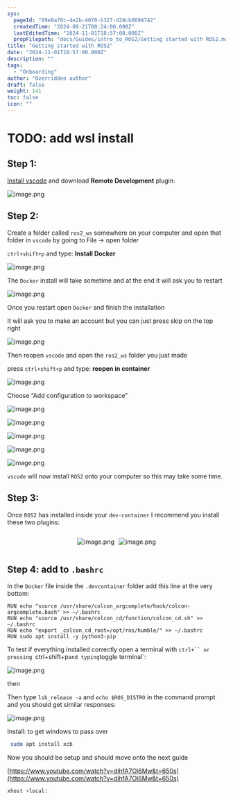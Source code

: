 ```yaml
---
sys:
  pageId: "89e0a78c-4e2b-4070-b327-d28cb0694742"
  createdTime: "2024-08-21T00:24:00.000Z"
  lastEditedTime: "2024-11-01T18:57:00.000Z"
  propFilepath: "docs/Guides/intro_to_ROS2/Getting started with ROS2.md"
title: "Getting started with ROS2"
date: "2024-11-01T18:57:00.000Z"
description: ""
tags:
  - "Onboarding"
author: "Overridden author"
draft: false
weight: 141
toc: false
icon: ""
---
```


# TODO: add wsl install

## Step 1:

[Install vscode](https://code.visualstudio.com/download) and download **Remote Development** plugin:

![image.png](https://prod-files-secure.s3.us-west-2.amazonaws.com/d518164a-d88e-44d1-a4ee-3adb3bd8bce0/efb52993-1881-4a40-b95e-6f020334f022/image.png?X-Amz-Algorithm=AWS4-HMAC-SHA256&X-Amz-Content-Sha256=UNSIGNED-PAYLOAD&X-Amz-Credential=ASIAZI2LB466UFEHJSGQ%2F20250221%2Fus-west-2%2Fs3%2Faws4_request&X-Amz-Date=20250221T210511Z&X-Amz-Expires=3600&X-Amz-Security-Token=IQoJb3JpZ2luX2VjELT%2F%2F%2F%2F%2F%2F%2F%2F%2F%2FwEaCXVzLXdlc3QtMiJIMEYCIQD2wdzNsBC9eFjordPYOzwq%2ByuKSF3v9urtpGfJXAlOZwIhAIzovza%2BCV7GSvr4CES%2BXo7y9Yd4SR2HBIuckvtXYEtoKogECN3%2F%2F%2F%2F%2F%2F%2F%2F%2F%2FwEQABoMNjM3NDIzMTgzODA1Igxk3hrOYM1YbmT7xLkq3APg84BI14j1OnAhnH9OXOUNY0wHentwqyDpuSFYgWVCJPczbpwm%2Fxm1PuzuDlrBOtsGblix2sSSPGfNr6mOa0xP8ow%2FqKsAaWBmyEe%2Bw1Mcg5A%2Ba78BbcnA7ELutYwVu8s3zNvYm9at0jeqB59zdgnddENgh0jQKTXjC4V3Jn3LotdYadlcH6o%2Bx%2BCDBG%2BEsMgKAbxO2cEg6DOmc9eM9ZDrFJaeIDi3ymEcZvvDpEVjlNFQ29AocPlKgqQSURyqo%2Beky%2FhECJh0mg7Dvjb3VBAi6gjFY0UuV8UDLpyavLUftIEUJaDi8fwxSCUzvIBbtoMyl2Jx0XBLC45VhA3wML890rT34S4evKp6DMV3ULN3eVuR%2FhT5MO7Gx33ICl0V5CMc79HpbWFVcDy22F5x0vqotTE46ZzsockpPopJ6iMQh2jV1r1s56keB2GJLwwPac1nY%2FpQygRlY1zRKfLVYsO9hnE74jMoW8UlCIUoKuW0E2PTIi3Dv3RQ5fPpkpM0BNk4lgFvNmn584AS2ppWSmWHNlxe5JIMs4VK8QxYiHrUtBE8HvLwgc1t8i8D7BV9LwtGtSu7WnU9OBNMiRndwG8ONTvJc0vI8SU8t6kdaIQ4YvrChQcko%2FXr63CMBzCFvOO9BjqkAXprQbCIJnVfcoo0Z70MSUODqT%2FPBEsy30KdlEEIFSL8fZx%2BYbs%2FJnjElsrjjeUs68r2L2jaTLGAndt7Jm9%2FljCPbWI0FjXBwAR8Cs7uSBeaNQ4JuEeQg2FAL349P7GfHbzc%2FtoKvEMkLxZB0Sgr2P9%2FFtFzvExMAABLsF3g6j4G0%2FkYbNZ6Jvl8h9AliG7A2%2FnSaaL0bbMjw9c9MeeaBVbR2V%2BM&X-Amz-Signature=0e3c6318222fcbcecada8e3570870a9272b6bf43398f88d57c98feaefdc8d437&X-Amz-SignedHeaders=host&x-id=GetObject)

## Step 2:

Create a folder called `ros2_ws` somewhere on your computer and open that folder in `vscode` by going to File → open folder 

`ctrl+shift+p` and type: **Install Docker**

![image.png](https://prod-files-secure.s3.us-west-2.amazonaws.com/d518164a-d88e-44d1-a4ee-3adb3bd8bce0/2269dc0e-1cd5-47ff-bceb-c04ad9b2eab0/image.png?X-Amz-Algorithm=AWS4-HMAC-SHA256&X-Amz-Content-Sha256=UNSIGNED-PAYLOAD&X-Amz-Credential=ASIAZI2LB466UFEHJSGQ%2F20250221%2Fus-west-2%2Fs3%2Faws4_request&X-Amz-Date=20250221T210512Z&X-Amz-Expires=3600&X-Amz-Security-Token=IQoJb3JpZ2luX2VjELT%2F%2F%2F%2F%2F%2F%2F%2F%2F%2FwEaCXVzLXdlc3QtMiJIMEYCIQD2wdzNsBC9eFjordPYOzwq%2ByuKSF3v9urtpGfJXAlOZwIhAIzovza%2BCV7GSvr4CES%2BXo7y9Yd4SR2HBIuckvtXYEtoKogECN3%2F%2F%2F%2F%2F%2F%2F%2F%2F%2FwEQABoMNjM3NDIzMTgzODA1Igxk3hrOYM1YbmT7xLkq3APg84BI14j1OnAhnH9OXOUNY0wHentwqyDpuSFYgWVCJPczbpwm%2Fxm1PuzuDlrBOtsGblix2sSSPGfNr6mOa0xP8ow%2FqKsAaWBmyEe%2Bw1Mcg5A%2Ba78BbcnA7ELutYwVu8s3zNvYm9at0jeqB59zdgnddENgh0jQKTXjC4V3Jn3LotdYadlcH6o%2Bx%2BCDBG%2BEsMgKAbxO2cEg6DOmc9eM9ZDrFJaeIDi3ymEcZvvDpEVjlNFQ29AocPlKgqQSURyqo%2Beky%2FhECJh0mg7Dvjb3VBAi6gjFY0UuV8UDLpyavLUftIEUJaDi8fwxSCUzvIBbtoMyl2Jx0XBLC45VhA3wML890rT34S4evKp6DMV3ULN3eVuR%2FhT5MO7Gx33ICl0V5CMc79HpbWFVcDy22F5x0vqotTE46ZzsockpPopJ6iMQh2jV1r1s56keB2GJLwwPac1nY%2FpQygRlY1zRKfLVYsO9hnE74jMoW8UlCIUoKuW0E2PTIi3Dv3RQ5fPpkpM0BNk4lgFvNmn584AS2ppWSmWHNlxe5JIMs4VK8QxYiHrUtBE8HvLwgc1t8i8D7BV9LwtGtSu7WnU9OBNMiRndwG8ONTvJc0vI8SU8t6kdaIQ4YvrChQcko%2FXr63CMBzCFvOO9BjqkAXprQbCIJnVfcoo0Z70MSUODqT%2FPBEsy30KdlEEIFSL8fZx%2BYbs%2FJnjElsrjjeUs68r2L2jaTLGAndt7Jm9%2FljCPbWI0FjXBwAR8Cs7uSBeaNQ4JuEeQg2FAL349P7GfHbzc%2FtoKvEMkLxZB0Sgr2P9%2FFtFzvExMAABLsF3g6j4G0%2FkYbNZ6Jvl8h9AliG7A2%2FnSaaL0bbMjw9c9MeeaBVbR2V%2BM&X-Amz-Signature=12b0e9c6803464e19408baa166f8f62639dffb45b8ffa9692450b92b5b1b3841&X-Amz-SignedHeaders=host&x-id=GetObject)

The `Docker` install will take sometime and at the end it will ask you to restart

![image.png](https://prod-files-secure.s3.us-west-2.amazonaws.com/d518164a-d88e-44d1-a4ee-3adb3bd8bce0/ed233f78-be33-4b1f-b89c-9c346c0e961e/image.png?X-Amz-Algorithm=AWS4-HMAC-SHA256&X-Amz-Content-Sha256=UNSIGNED-PAYLOAD&X-Amz-Credential=ASIAZI2LB466UFEHJSGQ%2F20250221%2Fus-west-2%2Fs3%2Faws4_request&X-Amz-Date=20250221T210513Z&X-Amz-Expires=3600&X-Amz-Security-Token=IQoJb3JpZ2luX2VjELT%2F%2F%2F%2F%2F%2F%2F%2F%2F%2FwEaCXVzLXdlc3QtMiJIMEYCIQD2wdzNsBC9eFjordPYOzwq%2ByuKSF3v9urtpGfJXAlOZwIhAIzovza%2BCV7GSvr4CES%2BXo7y9Yd4SR2HBIuckvtXYEtoKogECN3%2F%2F%2F%2F%2F%2F%2F%2F%2F%2FwEQABoMNjM3NDIzMTgzODA1Igxk3hrOYM1YbmT7xLkq3APg84BI14j1OnAhnH9OXOUNY0wHentwqyDpuSFYgWVCJPczbpwm%2Fxm1PuzuDlrBOtsGblix2sSSPGfNr6mOa0xP8ow%2FqKsAaWBmyEe%2Bw1Mcg5A%2Ba78BbcnA7ELutYwVu8s3zNvYm9at0jeqB59zdgnddENgh0jQKTXjC4V3Jn3LotdYadlcH6o%2Bx%2BCDBG%2BEsMgKAbxO2cEg6DOmc9eM9ZDrFJaeIDi3ymEcZvvDpEVjlNFQ29AocPlKgqQSURyqo%2Beky%2FhECJh0mg7Dvjb3VBAi6gjFY0UuV8UDLpyavLUftIEUJaDi8fwxSCUzvIBbtoMyl2Jx0XBLC45VhA3wML890rT34S4evKp6DMV3ULN3eVuR%2FhT5MO7Gx33ICl0V5CMc79HpbWFVcDy22F5x0vqotTE46ZzsockpPopJ6iMQh2jV1r1s56keB2GJLwwPac1nY%2FpQygRlY1zRKfLVYsO9hnE74jMoW8UlCIUoKuW0E2PTIi3Dv3RQ5fPpkpM0BNk4lgFvNmn584AS2ppWSmWHNlxe5JIMs4VK8QxYiHrUtBE8HvLwgc1t8i8D7BV9LwtGtSu7WnU9OBNMiRndwG8ONTvJc0vI8SU8t6kdaIQ4YvrChQcko%2FXr63CMBzCFvOO9BjqkAXprQbCIJnVfcoo0Z70MSUODqT%2FPBEsy30KdlEEIFSL8fZx%2BYbs%2FJnjElsrjjeUs68r2L2jaTLGAndt7Jm9%2FljCPbWI0FjXBwAR8Cs7uSBeaNQ4JuEeQg2FAL349P7GfHbzc%2FtoKvEMkLxZB0Sgr2P9%2FFtFzvExMAABLsF3g6j4G0%2FkYbNZ6Jvl8h9AliG7A2%2FnSaaL0bbMjw9c9MeeaBVbR2V%2BM&X-Amz-Signature=8105d5f83ed354d0300130870715058f53808284ca495cef0a6a928ac41fc69a&X-Amz-SignedHeaders=host&x-id=GetObject)

Once you restart open `Docker` and finish the installation

It will ask you to make an account but you can just press skip on the top right

![image.png](https://prod-files-secure.s3.us-west-2.amazonaws.com/d518164a-d88e-44d1-a4ee-3adb3bd8bce0/21010ad9-1659-4fd9-9f59-9932a09b2a3d/image.png?X-Amz-Algorithm=AWS4-HMAC-SHA256&X-Amz-Content-Sha256=UNSIGNED-PAYLOAD&X-Amz-Credential=ASIAZI2LB466UFEHJSGQ%2F20250221%2Fus-west-2%2Fs3%2Faws4_request&X-Amz-Date=20250221T210513Z&X-Amz-Expires=3600&X-Amz-Security-Token=IQoJb3JpZ2luX2VjELT%2F%2F%2F%2F%2F%2F%2F%2F%2F%2FwEaCXVzLXdlc3QtMiJIMEYCIQD2wdzNsBC9eFjordPYOzwq%2ByuKSF3v9urtpGfJXAlOZwIhAIzovza%2BCV7GSvr4CES%2BXo7y9Yd4SR2HBIuckvtXYEtoKogECN3%2F%2F%2F%2F%2F%2F%2F%2F%2F%2FwEQABoMNjM3NDIzMTgzODA1Igxk3hrOYM1YbmT7xLkq3APg84BI14j1OnAhnH9OXOUNY0wHentwqyDpuSFYgWVCJPczbpwm%2Fxm1PuzuDlrBOtsGblix2sSSPGfNr6mOa0xP8ow%2FqKsAaWBmyEe%2Bw1Mcg5A%2Ba78BbcnA7ELutYwVu8s3zNvYm9at0jeqB59zdgnddENgh0jQKTXjC4V3Jn3LotdYadlcH6o%2Bx%2BCDBG%2BEsMgKAbxO2cEg6DOmc9eM9ZDrFJaeIDi3ymEcZvvDpEVjlNFQ29AocPlKgqQSURyqo%2Beky%2FhECJh0mg7Dvjb3VBAi6gjFY0UuV8UDLpyavLUftIEUJaDi8fwxSCUzvIBbtoMyl2Jx0XBLC45VhA3wML890rT34S4evKp6DMV3ULN3eVuR%2FhT5MO7Gx33ICl0V5CMc79HpbWFVcDy22F5x0vqotTE46ZzsockpPopJ6iMQh2jV1r1s56keB2GJLwwPac1nY%2FpQygRlY1zRKfLVYsO9hnE74jMoW8UlCIUoKuW0E2PTIi3Dv3RQ5fPpkpM0BNk4lgFvNmn584AS2ppWSmWHNlxe5JIMs4VK8QxYiHrUtBE8HvLwgc1t8i8D7BV9LwtGtSu7WnU9OBNMiRndwG8ONTvJc0vI8SU8t6kdaIQ4YvrChQcko%2FXr63CMBzCFvOO9BjqkAXprQbCIJnVfcoo0Z70MSUODqT%2FPBEsy30KdlEEIFSL8fZx%2BYbs%2FJnjElsrjjeUs68r2L2jaTLGAndt7Jm9%2FljCPbWI0FjXBwAR8Cs7uSBeaNQ4JuEeQg2FAL349P7GfHbzc%2FtoKvEMkLxZB0Sgr2P9%2FFtFzvExMAABLsF3g6j4G0%2FkYbNZ6Jvl8h9AliG7A2%2FnSaaL0bbMjw9c9MeeaBVbR2V%2BM&X-Amz-Signature=8fad2009359ee1c46ac1246c0906312c05587d214e8bd9941c1e59d432352d28&X-Amz-SignedHeaders=host&x-id=GetObject)

Then reopen `vscode` and open the `ros2_ws` folder you just made

press `ctrl+shift+p` and type: **reopen in container**

![image.png](https://prod-files-secure.s3.us-west-2.amazonaws.com/d518164a-d88e-44d1-a4ee-3adb3bd8bce0/4e93b8c2-41ad-488c-8095-c74205196118/image.png?X-Amz-Algorithm=AWS4-HMAC-SHA256&X-Amz-Content-Sha256=UNSIGNED-PAYLOAD&X-Amz-Credential=ASIAZI2LB466UFEHJSGQ%2F20250221%2Fus-west-2%2Fs3%2Faws4_request&X-Amz-Date=20250221T210513Z&X-Amz-Expires=3600&X-Amz-Security-Token=IQoJb3JpZ2luX2VjELT%2F%2F%2F%2F%2F%2F%2F%2F%2F%2FwEaCXVzLXdlc3QtMiJIMEYCIQD2wdzNsBC9eFjordPYOzwq%2ByuKSF3v9urtpGfJXAlOZwIhAIzovza%2BCV7GSvr4CES%2BXo7y9Yd4SR2HBIuckvtXYEtoKogECN3%2F%2F%2F%2F%2F%2F%2F%2F%2F%2FwEQABoMNjM3NDIzMTgzODA1Igxk3hrOYM1YbmT7xLkq3APg84BI14j1OnAhnH9OXOUNY0wHentwqyDpuSFYgWVCJPczbpwm%2Fxm1PuzuDlrBOtsGblix2sSSPGfNr6mOa0xP8ow%2FqKsAaWBmyEe%2Bw1Mcg5A%2Ba78BbcnA7ELutYwVu8s3zNvYm9at0jeqB59zdgnddENgh0jQKTXjC4V3Jn3LotdYadlcH6o%2Bx%2BCDBG%2BEsMgKAbxO2cEg6DOmc9eM9ZDrFJaeIDi3ymEcZvvDpEVjlNFQ29AocPlKgqQSURyqo%2Beky%2FhECJh0mg7Dvjb3VBAi6gjFY0UuV8UDLpyavLUftIEUJaDi8fwxSCUzvIBbtoMyl2Jx0XBLC45VhA3wML890rT34S4evKp6DMV3ULN3eVuR%2FhT5MO7Gx33ICl0V5CMc79HpbWFVcDy22F5x0vqotTE46ZzsockpPopJ6iMQh2jV1r1s56keB2GJLwwPac1nY%2FpQygRlY1zRKfLVYsO9hnE74jMoW8UlCIUoKuW0E2PTIi3Dv3RQ5fPpkpM0BNk4lgFvNmn584AS2ppWSmWHNlxe5JIMs4VK8QxYiHrUtBE8HvLwgc1t8i8D7BV9LwtGtSu7WnU9OBNMiRndwG8ONTvJc0vI8SU8t6kdaIQ4YvrChQcko%2FXr63CMBzCFvOO9BjqkAXprQbCIJnVfcoo0Z70MSUODqT%2FPBEsy30KdlEEIFSL8fZx%2BYbs%2FJnjElsrjjeUs68r2L2jaTLGAndt7Jm9%2FljCPbWI0FjXBwAR8Cs7uSBeaNQ4JuEeQg2FAL349P7GfHbzc%2FtoKvEMkLxZB0Sgr2P9%2FFtFzvExMAABLsF3g6j4G0%2FkYbNZ6Jvl8h9AliG7A2%2FnSaaL0bbMjw9c9MeeaBVbR2V%2BM&X-Amz-Signature=f179274996966a8034773a3c1110e233f36faeeb3a7d93773c322a7ad36a0daf&X-Amz-SignedHeaders=host&x-id=GetObject)

Choose “Add configuration to workspace”

![image.png](https://prod-files-secure.s3.us-west-2.amazonaws.com/d518164a-d88e-44d1-a4ee-3adb3bd8bce0/9560b282-5060-4989-ba37-97e7b2c22476/image.png?X-Amz-Algorithm=AWS4-HMAC-SHA256&X-Amz-Content-Sha256=UNSIGNED-PAYLOAD&X-Amz-Credential=ASIAZI2LB466UFEHJSGQ%2F20250221%2Fus-west-2%2Fs3%2Faws4_request&X-Amz-Date=20250221T210513Z&X-Amz-Expires=3600&X-Amz-Security-Token=IQoJb3JpZ2luX2VjELT%2F%2F%2F%2F%2F%2F%2F%2F%2F%2FwEaCXVzLXdlc3QtMiJIMEYCIQD2wdzNsBC9eFjordPYOzwq%2ByuKSF3v9urtpGfJXAlOZwIhAIzovza%2BCV7GSvr4CES%2BXo7y9Yd4SR2HBIuckvtXYEtoKogECN3%2F%2F%2F%2F%2F%2F%2F%2F%2F%2FwEQABoMNjM3NDIzMTgzODA1Igxk3hrOYM1YbmT7xLkq3APg84BI14j1OnAhnH9OXOUNY0wHentwqyDpuSFYgWVCJPczbpwm%2Fxm1PuzuDlrBOtsGblix2sSSPGfNr6mOa0xP8ow%2FqKsAaWBmyEe%2Bw1Mcg5A%2Ba78BbcnA7ELutYwVu8s3zNvYm9at0jeqB59zdgnddENgh0jQKTXjC4V3Jn3LotdYadlcH6o%2Bx%2BCDBG%2BEsMgKAbxO2cEg6DOmc9eM9ZDrFJaeIDi3ymEcZvvDpEVjlNFQ29AocPlKgqQSURyqo%2Beky%2FhECJh0mg7Dvjb3VBAi6gjFY0UuV8UDLpyavLUftIEUJaDi8fwxSCUzvIBbtoMyl2Jx0XBLC45VhA3wML890rT34S4evKp6DMV3ULN3eVuR%2FhT5MO7Gx33ICl0V5CMc79HpbWFVcDy22F5x0vqotTE46ZzsockpPopJ6iMQh2jV1r1s56keB2GJLwwPac1nY%2FpQygRlY1zRKfLVYsO9hnE74jMoW8UlCIUoKuW0E2PTIi3Dv3RQ5fPpkpM0BNk4lgFvNmn584AS2ppWSmWHNlxe5JIMs4VK8QxYiHrUtBE8HvLwgc1t8i8D7BV9LwtGtSu7WnU9OBNMiRndwG8ONTvJc0vI8SU8t6kdaIQ4YvrChQcko%2FXr63CMBzCFvOO9BjqkAXprQbCIJnVfcoo0Z70MSUODqT%2FPBEsy30KdlEEIFSL8fZx%2BYbs%2FJnjElsrjjeUs68r2L2jaTLGAndt7Jm9%2FljCPbWI0FjXBwAR8Cs7uSBeaNQ4JuEeQg2FAL349P7GfHbzc%2FtoKvEMkLxZB0Sgr2P9%2FFtFzvExMAABLsF3g6j4G0%2FkYbNZ6Jvl8h9AliG7A2%2FnSaaL0bbMjw9c9MeeaBVbR2V%2BM&X-Amz-Signature=71157ae4b5c56e78f8814916f723897dce08c318c46e5967b0300292e035bacb&X-Amz-SignedHeaders=host&x-id=GetObject)

![image.png](https://prod-files-secure.s3.us-west-2.amazonaws.com/d518164a-d88e-44d1-a4ee-3adb3bd8bce0/2ee63f81-886b-48e8-a553-dc6e5eac99e4/image.png?X-Amz-Algorithm=AWS4-HMAC-SHA256&X-Amz-Content-Sha256=UNSIGNED-PAYLOAD&X-Amz-Credential=ASIAZI2LB466UFEHJSGQ%2F20250221%2Fus-west-2%2Fs3%2Faws4_request&X-Amz-Date=20250221T210512Z&X-Amz-Expires=3600&X-Amz-Security-Token=IQoJb3JpZ2luX2VjELT%2F%2F%2F%2F%2F%2F%2F%2F%2F%2FwEaCXVzLXdlc3QtMiJIMEYCIQD2wdzNsBC9eFjordPYOzwq%2ByuKSF3v9urtpGfJXAlOZwIhAIzovza%2BCV7GSvr4CES%2BXo7y9Yd4SR2HBIuckvtXYEtoKogECN3%2F%2F%2F%2F%2F%2F%2F%2F%2F%2FwEQABoMNjM3NDIzMTgzODA1Igxk3hrOYM1YbmT7xLkq3APg84BI14j1OnAhnH9OXOUNY0wHentwqyDpuSFYgWVCJPczbpwm%2Fxm1PuzuDlrBOtsGblix2sSSPGfNr6mOa0xP8ow%2FqKsAaWBmyEe%2Bw1Mcg5A%2Ba78BbcnA7ELutYwVu8s3zNvYm9at0jeqB59zdgnddENgh0jQKTXjC4V3Jn3LotdYadlcH6o%2Bx%2BCDBG%2BEsMgKAbxO2cEg6DOmc9eM9ZDrFJaeIDi3ymEcZvvDpEVjlNFQ29AocPlKgqQSURyqo%2Beky%2FhECJh0mg7Dvjb3VBAi6gjFY0UuV8UDLpyavLUftIEUJaDi8fwxSCUzvIBbtoMyl2Jx0XBLC45VhA3wML890rT34S4evKp6DMV3ULN3eVuR%2FhT5MO7Gx33ICl0V5CMc79HpbWFVcDy22F5x0vqotTE46ZzsockpPopJ6iMQh2jV1r1s56keB2GJLwwPac1nY%2FpQygRlY1zRKfLVYsO9hnE74jMoW8UlCIUoKuW0E2PTIi3Dv3RQ5fPpkpM0BNk4lgFvNmn584AS2ppWSmWHNlxe5JIMs4VK8QxYiHrUtBE8HvLwgc1t8i8D7BV9LwtGtSu7WnU9OBNMiRndwG8ONTvJc0vI8SU8t6kdaIQ4YvrChQcko%2FXr63CMBzCFvOO9BjqkAXprQbCIJnVfcoo0Z70MSUODqT%2FPBEsy30KdlEEIFSL8fZx%2BYbs%2FJnjElsrjjeUs68r2L2jaTLGAndt7Jm9%2FljCPbWI0FjXBwAR8Cs7uSBeaNQ4JuEeQg2FAL349P7GfHbzc%2FtoKvEMkLxZB0Sgr2P9%2FFtFzvExMAABLsF3g6j4G0%2FkYbNZ6Jvl8h9AliG7A2%2FnSaaL0bbMjw9c9MeeaBVbR2V%2BM&X-Amz-Signature=ea8845e25f7577a11216d7860b7ac6bc68502831e8182b98b86007ce7913fb46&X-Amz-SignedHeaders=host&x-id=GetObject)

![image.png](https://prod-files-secure.s3.us-west-2.amazonaws.com/d518164a-d88e-44d1-a4ee-3adb3bd8bce0/ae1580b2-b048-407e-aed9-b584224a7a04/image.png?X-Amz-Algorithm=AWS4-HMAC-SHA256&X-Amz-Content-Sha256=UNSIGNED-PAYLOAD&X-Amz-Credential=ASIAZI2LB466UFEHJSGQ%2F20250221%2Fus-west-2%2Fs3%2Faws4_request&X-Amz-Date=20250221T210512Z&X-Amz-Expires=3600&X-Amz-Security-Token=IQoJb3JpZ2luX2VjELT%2F%2F%2F%2F%2F%2F%2F%2F%2F%2FwEaCXVzLXdlc3QtMiJIMEYCIQD2wdzNsBC9eFjordPYOzwq%2ByuKSF3v9urtpGfJXAlOZwIhAIzovza%2BCV7GSvr4CES%2BXo7y9Yd4SR2HBIuckvtXYEtoKogECN3%2F%2F%2F%2F%2F%2F%2F%2F%2F%2FwEQABoMNjM3NDIzMTgzODA1Igxk3hrOYM1YbmT7xLkq3APg84BI14j1OnAhnH9OXOUNY0wHentwqyDpuSFYgWVCJPczbpwm%2Fxm1PuzuDlrBOtsGblix2sSSPGfNr6mOa0xP8ow%2FqKsAaWBmyEe%2Bw1Mcg5A%2Ba78BbcnA7ELutYwVu8s3zNvYm9at0jeqB59zdgnddENgh0jQKTXjC4V3Jn3LotdYadlcH6o%2Bx%2BCDBG%2BEsMgKAbxO2cEg6DOmc9eM9ZDrFJaeIDi3ymEcZvvDpEVjlNFQ29AocPlKgqQSURyqo%2Beky%2FhECJh0mg7Dvjb3VBAi6gjFY0UuV8UDLpyavLUftIEUJaDi8fwxSCUzvIBbtoMyl2Jx0XBLC45VhA3wML890rT34S4evKp6DMV3ULN3eVuR%2FhT5MO7Gx33ICl0V5CMc79HpbWFVcDy22F5x0vqotTE46ZzsockpPopJ6iMQh2jV1r1s56keB2GJLwwPac1nY%2FpQygRlY1zRKfLVYsO9hnE74jMoW8UlCIUoKuW0E2PTIi3Dv3RQ5fPpkpM0BNk4lgFvNmn584AS2ppWSmWHNlxe5JIMs4VK8QxYiHrUtBE8HvLwgc1t8i8D7BV9LwtGtSu7WnU9OBNMiRndwG8ONTvJc0vI8SU8t6kdaIQ4YvrChQcko%2FXr63CMBzCFvOO9BjqkAXprQbCIJnVfcoo0Z70MSUODqT%2FPBEsy30KdlEEIFSL8fZx%2BYbs%2FJnjElsrjjeUs68r2L2jaTLGAndt7Jm9%2FljCPbWI0FjXBwAR8Cs7uSBeaNQ4JuEeQg2FAL349P7GfHbzc%2FtoKvEMkLxZB0Sgr2P9%2FFtFzvExMAABLsF3g6j4G0%2FkYbNZ6Jvl8h9AliG7A2%2FnSaaL0bbMjw9c9MeeaBVbR2V%2BM&X-Amz-Signature=5a4365da7c1318729b4bbf4a24502ede1451b40352596adb4c1a739450707450&X-Amz-SignedHeaders=host&x-id=GetObject)

![image.png](https://prod-files-secure.s3.us-west-2.amazonaws.com/d518164a-d88e-44d1-a4ee-3adb3bd8bce0/53255b28-f75e-430f-b9e3-c0ac8577e42b/image.png?X-Amz-Algorithm=AWS4-HMAC-SHA256&X-Amz-Content-Sha256=UNSIGNED-PAYLOAD&X-Amz-Credential=ASIAZI2LB466UFEHJSGQ%2F20250221%2Fus-west-2%2Fs3%2Faws4_request&X-Amz-Date=20250221T210512Z&X-Amz-Expires=3600&X-Amz-Security-Token=IQoJb3JpZ2luX2VjELT%2F%2F%2F%2F%2F%2F%2F%2F%2F%2FwEaCXVzLXdlc3QtMiJIMEYCIQD2wdzNsBC9eFjordPYOzwq%2ByuKSF3v9urtpGfJXAlOZwIhAIzovza%2BCV7GSvr4CES%2BXo7y9Yd4SR2HBIuckvtXYEtoKogECN3%2F%2F%2F%2F%2F%2F%2F%2F%2F%2FwEQABoMNjM3NDIzMTgzODA1Igxk3hrOYM1YbmT7xLkq3APg84BI14j1OnAhnH9OXOUNY0wHentwqyDpuSFYgWVCJPczbpwm%2Fxm1PuzuDlrBOtsGblix2sSSPGfNr6mOa0xP8ow%2FqKsAaWBmyEe%2Bw1Mcg5A%2Ba78BbcnA7ELutYwVu8s3zNvYm9at0jeqB59zdgnddENgh0jQKTXjC4V3Jn3LotdYadlcH6o%2Bx%2BCDBG%2BEsMgKAbxO2cEg6DOmc9eM9ZDrFJaeIDi3ymEcZvvDpEVjlNFQ29AocPlKgqQSURyqo%2Beky%2FhECJh0mg7Dvjb3VBAi6gjFY0UuV8UDLpyavLUftIEUJaDi8fwxSCUzvIBbtoMyl2Jx0XBLC45VhA3wML890rT34S4evKp6DMV3ULN3eVuR%2FhT5MO7Gx33ICl0V5CMc79HpbWFVcDy22F5x0vqotTE46ZzsockpPopJ6iMQh2jV1r1s56keB2GJLwwPac1nY%2FpQygRlY1zRKfLVYsO9hnE74jMoW8UlCIUoKuW0E2PTIi3Dv3RQ5fPpkpM0BNk4lgFvNmn584AS2ppWSmWHNlxe5JIMs4VK8QxYiHrUtBE8HvLwgc1t8i8D7BV9LwtGtSu7WnU9OBNMiRndwG8ONTvJc0vI8SU8t6kdaIQ4YvrChQcko%2FXr63CMBzCFvOO9BjqkAXprQbCIJnVfcoo0Z70MSUODqT%2FPBEsy30KdlEEIFSL8fZx%2BYbs%2FJnjElsrjjeUs68r2L2jaTLGAndt7Jm9%2FljCPbWI0FjXBwAR8Cs7uSBeaNQ4JuEeQg2FAL349P7GfHbzc%2FtoKvEMkLxZB0Sgr2P9%2FFtFzvExMAABLsF3g6j4G0%2FkYbNZ6Jvl8h9AliG7A2%2FnSaaL0bbMjw9c9MeeaBVbR2V%2BM&X-Amz-Signature=987640d42fb7553a94a5fd68ce295717aefa221a7e42e81da464232d4762d5c9&X-Amz-SignedHeaders=host&x-id=GetObject)

![image.png](https://prod-files-secure.s3.us-west-2.amazonaws.com/d518164a-d88e-44d1-a4ee-3adb3bd8bce0/7c562767-5af9-4ffb-97d1-327bcdf4ee00/image.png?X-Amz-Algorithm=AWS4-HMAC-SHA256&X-Amz-Content-Sha256=UNSIGNED-PAYLOAD&X-Amz-Credential=ASIAZI2LB466UFEHJSGQ%2F20250221%2Fus-west-2%2Fs3%2Faws4_request&X-Amz-Date=20250221T210513Z&X-Amz-Expires=3600&X-Amz-Security-Token=IQoJb3JpZ2luX2VjELT%2F%2F%2F%2F%2F%2F%2F%2F%2F%2FwEaCXVzLXdlc3QtMiJIMEYCIQD2wdzNsBC9eFjordPYOzwq%2ByuKSF3v9urtpGfJXAlOZwIhAIzovza%2BCV7GSvr4CES%2BXo7y9Yd4SR2HBIuckvtXYEtoKogECN3%2F%2F%2F%2F%2F%2F%2F%2F%2F%2FwEQABoMNjM3NDIzMTgzODA1Igxk3hrOYM1YbmT7xLkq3APg84BI14j1OnAhnH9OXOUNY0wHentwqyDpuSFYgWVCJPczbpwm%2Fxm1PuzuDlrBOtsGblix2sSSPGfNr6mOa0xP8ow%2FqKsAaWBmyEe%2Bw1Mcg5A%2Ba78BbcnA7ELutYwVu8s3zNvYm9at0jeqB59zdgnddENgh0jQKTXjC4V3Jn3LotdYadlcH6o%2Bx%2BCDBG%2BEsMgKAbxO2cEg6DOmc9eM9ZDrFJaeIDi3ymEcZvvDpEVjlNFQ29AocPlKgqQSURyqo%2Beky%2FhECJh0mg7Dvjb3VBAi6gjFY0UuV8UDLpyavLUftIEUJaDi8fwxSCUzvIBbtoMyl2Jx0XBLC45VhA3wML890rT34S4evKp6DMV3ULN3eVuR%2FhT5MO7Gx33ICl0V5CMc79HpbWFVcDy22F5x0vqotTE46ZzsockpPopJ6iMQh2jV1r1s56keB2GJLwwPac1nY%2FpQygRlY1zRKfLVYsO9hnE74jMoW8UlCIUoKuW0E2PTIi3Dv3RQ5fPpkpM0BNk4lgFvNmn584AS2ppWSmWHNlxe5JIMs4VK8QxYiHrUtBE8HvLwgc1t8i8D7BV9LwtGtSu7WnU9OBNMiRndwG8ONTvJc0vI8SU8t6kdaIQ4YvrChQcko%2FXr63CMBzCFvOO9BjqkAXprQbCIJnVfcoo0Z70MSUODqT%2FPBEsy30KdlEEIFSL8fZx%2BYbs%2FJnjElsrjjeUs68r2L2jaTLGAndt7Jm9%2FljCPbWI0FjXBwAR8Cs7uSBeaNQ4JuEeQg2FAL349P7GfHbzc%2FtoKvEMkLxZB0Sgr2P9%2FFtFzvExMAABLsF3g6j4G0%2FkYbNZ6Jvl8h9AliG7A2%2FnSaaL0bbMjw9c9MeeaBVbR2V%2BM&X-Amz-Signature=a548baafad787de15cc3610c4ff66a4fcdeefceacc50330a385c3d065de9e10b&X-Amz-SignedHeaders=host&x-id=GetObject)

`vscode` will now install `ROS2` onto your computer so this may take some time.

## Step 3:

Once `ROS2` has installed inside your `dev-container` I recommend you install these two plugins:

<div style="display: flex;flex-direction: row; column-gap:10px; max-width: 630px;justify-content: center;">
<div>

![image.png](https://prod-files-secure.s3.us-west-2.amazonaws.com/d518164a-d88e-44d1-a4ee-3adb3bd8bce0/3fc3d550-5a54-4ba1-ba6b-faa01cdb7369/image.png?X-Amz-Algorithm=AWS4-HMAC-SHA256&X-Amz-Content-Sha256=UNSIGNED-PAYLOAD&X-Amz-Credential=ASIAZI2LB466Z2C3XNRE%2F20250221%2Fus-west-2%2Fs3%2Faws4_request&X-Amz-Date=20250221T210516Z&X-Amz-Expires=3600&X-Amz-Security-Token=IQoJb3JpZ2luX2VjELT%2F%2F%2F%2F%2F%2F%2F%2F%2F%2FwEaCXVzLXdlc3QtMiJIMEYCIQCeMXGQv38qxDv%2Fli75giLIkP%2BqO9B0rFvhOmlyZ4hfGwIhANflAlNwKj3Xz3aUfhPxc6iqjCJMrb%2BVzro2Pd43SnKzKogECN3%2F%2F%2F%2F%2F%2F%2F%2F%2F%2FwEQABoMNjM3NDIzMTgzODA1IgxnmZTlhCEd83gwI3Eq3APAOTD9%2Bn1QxEEqofD6UASUap0L3aZl2tp6%2FyrOCpfBzrbzG%2B7nnMd52pscYKrgOSJCUDHgYYIrCTnfyoxgy3%2BwE8pSbn3jKLL4Hjp8oMX6K6ycT7KWgZbIMC3hgtHwKZT166cGn%2BKN9x1bNUJJB123tiutMAm4tLZzATIZs%2FZhfx0R9HFtwaZFPA1WGqPjS38jrj3XhaXJBAjYFOO8IHzCn3peEkoLi6IzglKDXisqyCem7iek3x7kvIjhiflC7VqCCgSidJaQFFAR2ydk2RP76ATbatC1FeXx7uyn67Qnr22jrUthe31m6lc3HRtuafrV07wJ%2FsZ5tQdD7u6RL8unmoXqtrJEcehPt90q%2Fyru4OAANzKj3SSEj%2F%2BDWsBUGl2VKtsaemqUNhsV4gIeGPr3ettyOdmCoiccD7HZdMkXdfN9wDtxxoLHdUnWxVnLujzrZqiOi07ky4RcNTbai%2BZG2NLXQyQxO2J7XhhuNWXckEfR1c%2FOzOwtHxZcaFW4K0LvQI62yBfIHkUaLIV3ScPLAOIzQs9CoC4Jt%2Bd0rEvASQeOdu%2Bw4CEUg5anfLu7ST6E6OYAvgk%2BaWu7PP1pk3j4NCqp5nJdDvI%2FOTHpnyMHyU%2FkcTr6y1fjbRJivzC9u%2BO9BjqkAWdbsd%2B%2BPl3GM%2F9hXgTFrLsnXOBsAT%2Fo0tPMnxK6ttcdK3lIPcHII7dTLHkKSbK9JWogKC22MawS5HhHF7ys2PywQhxd0qvcYP2lkc6KEIXf5plb4d%2Bxb1FGcZvz%2Bh8aUJeDZ58TMx2sIDaJimGOuQpaOlQwQmMEfJD47NHosK%2BH4YOF%2BlMIjmRahwlzbZPjT5gfIKS%2FIm1wsqxvuuAUTTMFByhN&X-Amz-Signature=92799ce85531f16a24d53f02f318d6b337983b320a6991c2da8b996362df7d3d&X-Amz-SignedHeaders=host&x-id=GetObject)

</div>
<div>

![image.png](https://prod-files-secure.s3.us-west-2.amazonaws.com/d518164a-d88e-44d1-a4ee-3adb3bd8bce0/d994cc66-13c2-4093-a5a3-f84cf4601a82/image.png?X-Amz-Algorithm=AWS4-HMAC-SHA256&X-Amz-Content-Sha256=UNSIGNED-PAYLOAD&X-Amz-Credential=ASIAZI2LB466XLCQEQTY%2F20250221%2Fus-west-2%2Fs3%2Faws4_request&X-Amz-Date=20250221T210516Z&X-Amz-Expires=3600&X-Amz-Security-Token=IQoJb3JpZ2luX2VjELT%2F%2F%2F%2F%2F%2F%2F%2F%2F%2FwEaCXVzLXdlc3QtMiJIMEYCIQDlVc7t3gS%2BbtsqZ09ErKXid%2F0%2F902eUecXJX2eOa238AIhAMfVA4ACF7v%2BcpQWVXNGsq4K3F%2B9hKwr6IqhzdudyHlsKogECN3%2F%2F%2F%2F%2F%2F%2F%2F%2F%2FwEQABoMNjM3NDIzMTgzODA1Igwpkvn2sicLrO8T2MEq3AN385hwmZ8sBx%2Fxhp%2FReJfSYzAfN3YLxg7gstbGG1iBBceiyqnTW%2FaYmqesqnD0GiTCtb2B1QK69p1X%2BKw1JeMZf5DP77E4C%2B3d3wUzsWRonRAsgARy1TlwvY39su8Gzr7ONqaQeAp24Od8lokLA%2Bcnc%2F72xeZ1MXaB%2Fd%2FuAQQ%2BEeOKG9CwrmZb7TTBTTlc5PuWQ5kHaYBo2QYhDNva60EpMCLVysf9p9Flkj2GyEkXd3B2oWPE0PdQh5G7BNx7b3hArr3lQu9ui%2Fq1R6mq6BOX6MEteBwKOP3QefY%2BNW9rOS4L8pZDlbhyB5jwZzz3iW7%2FHqc01HOTq5vmSXSv1FXaWWQiA20TF15Prgy9d7%2FxeBjba7VYJqJC5qgROaM5MEmYtnsY3QZM8MqD0k%2FlebM8U6aWcc%2F1%2Bvy2PO%2BE65AbwtgGb6ft%2BeVawACpCOQXBQVXrDqsCv2TxthlEScTP97lh4A7CKBzDJE26Q0QTsJJFQcTCqtxVEz9VV%2BH%2FuZdCnVFNiz1dhzsMERD9Xvwew5Tvvfeo48L4Be%2B6cAFg5olO1NNA7gzYWoGHvUsRfoi3qQf4yapbw1ESf3A5AdjURCwnqDnz%2FQj5WimoR2mIq9iCBtms84lltaFcyMWQTDSu%2BO9BjqkAVXG%2B4ACJm6gspwCLE8fSVyVnFtQMoC9LhIminT3dZBrOWKPl7iEsOxrF0yy6Eb9jV9sQIeM%2BLxayH9pEmee4Pyy5bbgFBoW93mZppVF5r9M%2BpMKgcEiSBI33QIM%2FqHqxbjoRkkJYg%2FD8tWy8ThLWaqdwQVK3hm8vzDw9d1F8ycWxllmc444p7SUWBJnWMmWjfk52PbAEdRFhVeHxPpAopd2TMEP&X-Amz-Signature=721c98056bdf67abaef1025fa43f315a3b97a444fb32cbb649e1c4c803282079&X-Amz-SignedHeaders=host&x-id=GetObject)

</div>
</div>

## Step 4: add to `.bashrc`

In the `Docker` file inside the `.devcontainer` folder add this line at the very bottom: 

```docker
RUN echo "source /usr/share/colcon_argcomplete/hook/colcon-argcomplete.bash" >> ~/.bashrc
RUN echo "source /usr/share/colcon_cd/function/colcon_cd.sh" >> ~/.bashrc
RUN echo "export _colcon_cd_root=/opt/ros/humble/" >> ~/.bashrc
RUN sudo apt install -y python3-pip 
```

To test if everything installed correctly open a terminal with `ctrl+`` or pressing `ctrl+shift+p` and typing `toggle terminal`:

![image.png](https://prod-files-secure.s3.us-west-2.amazonaws.com/d518164a-d88e-44d1-a4ee-3adb3bd8bce0/6a4943d8-b04e-4c02-9a58-775f3384d1a5/image.png?X-Amz-Algorithm=AWS4-HMAC-SHA256&X-Amz-Content-Sha256=UNSIGNED-PAYLOAD&X-Amz-Credential=ASIAZI2LB466UFEHJSGQ%2F20250221%2Fus-west-2%2Fs3%2Faws4_request&X-Amz-Date=20250221T210512Z&X-Amz-Expires=3600&X-Amz-Security-Token=IQoJb3JpZ2luX2VjELT%2F%2F%2F%2F%2F%2F%2F%2F%2F%2FwEaCXVzLXdlc3QtMiJIMEYCIQD2wdzNsBC9eFjordPYOzwq%2ByuKSF3v9urtpGfJXAlOZwIhAIzovza%2BCV7GSvr4CES%2BXo7y9Yd4SR2HBIuckvtXYEtoKogECN3%2F%2F%2F%2F%2F%2F%2F%2F%2F%2FwEQABoMNjM3NDIzMTgzODA1Igxk3hrOYM1YbmT7xLkq3APg84BI14j1OnAhnH9OXOUNY0wHentwqyDpuSFYgWVCJPczbpwm%2Fxm1PuzuDlrBOtsGblix2sSSPGfNr6mOa0xP8ow%2FqKsAaWBmyEe%2Bw1Mcg5A%2Ba78BbcnA7ELutYwVu8s3zNvYm9at0jeqB59zdgnddENgh0jQKTXjC4V3Jn3LotdYadlcH6o%2Bx%2BCDBG%2BEsMgKAbxO2cEg6DOmc9eM9ZDrFJaeIDi3ymEcZvvDpEVjlNFQ29AocPlKgqQSURyqo%2Beky%2FhECJh0mg7Dvjb3VBAi6gjFY0UuV8UDLpyavLUftIEUJaDi8fwxSCUzvIBbtoMyl2Jx0XBLC45VhA3wML890rT34S4evKp6DMV3ULN3eVuR%2FhT5MO7Gx33ICl0V5CMc79HpbWFVcDy22F5x0vqotTE46ZzsockpPopJ6iMQh2jV1r1s56keB2GJLwwPac1nY%2FpQygRlY1zRKfLVYsO9hnE74jMoW8UlCIUoKuW0E2PTIi3Dv3RQ5fPpkpM0BNk4lgFvNmn584AS2ppWSmWHNlxe5JIMs4VK8QxYiHrUtBE8HvLwgc1t8i8D7BV9LwtGtSu7WnU9OBNMiRndwG8ONTvJc0vI8SU8t6kdaIQ4YvrChQcko%2FXr63CMBzCFvOO9BjqkAXprQbCIJnVfcoo0Z70MSUODqT%2FPBEsy30KdlEEIFSL8fZx%2BYbs%2FJnjElsrjjeUs68r2L2jaTLGAndt7Jm9%2FljCPbWI0FjXBwAR8Cs7uSBeaNQ4JuEeQg2FAL349P7GfHbzc%2FtoKvEMkLxZB0Sgr2P9%2FFtFzvExMAABLsF3g6j4G0%2FkYbNZ6Jvl8h9AliG7A2%2FnSaaL0bbMjw9c9MeeaBVbR2V%2BM&X-Amz-Signature=10ec40f0db634d83fe17267b53d6112349ed0d636c70cd7dea6893cc4c29dc8c&X-Amz-SignedHeaders=host&x-id=GetObject)

then 

Then type `lsb_release -a` and `echo $ROS_DISTRO` in the command prompt and you should get similar responses:

![image.png](https://prod-files-secure.s3.us-west-2.amazonaws.com/d518164a-d88e-44d1-a4ee-3adb3bd8bce0/3e635dec-a805-4e85-8b9e-d000e5b71a4e/image.png?X-Amz-Algorithm=AWS4-HMAC-SHA256&X-Amz-Content-Sha256=UNSIGNED-PAYLOAD&X-Amz-Credential=ASIAZI2LB466UFEHJSGQ%2F20250221%2Fus-west-2%2Fs3%2Faws4_request&X-Amz-Date=20250221T210513Z&X-Amz-Expires=3600&X-Amz-Security-Token=IQoJb3JpZ2luX2VjELT%2F%2F%2F%2F%2F%2F%2F%2F%2F%2FwEaCXVzLXdlc3QtMiJIMEYCIQD2wdzNsBC9eFjordPYOzwq%2ByuKSF3v9urtpGfJXAlOZwIhAIzovza%2BCV7GSvr4CES%2BXo7y9Yd4SR2HBIuckvtXYEtoKogECN3%2F%2F%2F%2F%2F%2F%2F%2F%2F%2FwEQABoMNjM3NDIzMTgzODA1Igxk3hrOYM1YbmT7xLkq3APg84BI14j1OnAhnH9OXOUNY0wHentwqyDpuSFYgWVCJPczbpwm%2Fxm1PuzuDlrBOtsGblix2sSSPGfNr6mOa0xP8ow%2FqKsAaWBmyEe%2Bw1Mcg5A%2Ba78BbcnA7ELutYwVu8s3zNvYm9at0jeqB59zdgnddENgh0jQKTXjC4V3Jn3LotdYadlcH6o%2Bx%2BCDBG%2BEsMgKAbxO2cEg6DOmc9eM9ZDrFJaeIDi3ymEcZvvDpEVjlNFQ29AocPlKgqQSURyqo%2Beky%2FhECJh0mg7Dvjb3VBAi6gjFY0UuV8UDLpyavLUftIEUJaDi8fwxSCUzvIBbtoMyl2Jx0XBLC45VhA3wML890rT34S4evKp6DMV3ULN3eVuR%2FhT5MO7Gx33ICl0V5CMc79HpbWFVcDy22F5x0vqotTE46ZzsockpPopJ6iMQh2jV1r1s56keB2GJLwwPac1nY%2FpQygRlY1zRKfLVYsO9hnE74jMoW8UlCIUoKuW0E2PTIi3Dv3RQ5fPpkpM0BNk4lgFvNmn584AS2ppWSmWHNlxe5JIMs4VK8QxYiHrUtBE8HvLwgc1t8i8D7BV9LwtGtSu7WnU9OBNMiRndwG8ONTvJc0vI8SU8t6kdaIQ4YvrChQcko%2FXr63CMBzCFvOO9BjqkAXprQbCIJnVfcoo0Z70MSUODqT%2FPBEsy30KdlEEIFSL8fZx%2BYbs%2FJnjElsrjjeUs68r2L2jaTLGAndt7Jm9%2FljCPbWI0FjXBwAR8Cs7uSBeaNQ4JuEeQg2FAL349P7GfHbzc%2FtoKvEMkLxZB0Sgr2P9%2FFtFzvExMAABLsF3g6j4G0%2FkYbNZ6Jvl8h9AliG7A2%2FnSaaL0bbMjw9c9MeeaBVbR2V%2BM&X-Amz-Signature=969feefd2b4e101e17389942f3b1783aaf9290850593a5c9ed2c8f211ca73702&X-Amz-SignedHeaders=host&x-id=GetObject)

Install:  to get windows to pass over

```bash
 sudo apt install xcb
```

Now you should be setup and should move onto the next guide 

[https://www.youtube.com/watch?v=dihfA7Ol6Mw&t=650s](https://www.youtube.com/watch?v=dihfA7Ol6Mw&t=650s)

```python
xhost +local:
```
